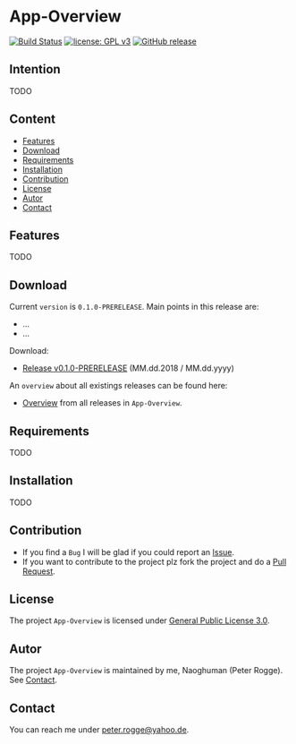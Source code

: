 App-Overview
===

[![Build Status](https://travis-ci.org/Naoghuman/app-overview.svg?branch=master)](https://travis-ci.org/Naoghuman/app-overview)
[![license: GPL v3](https://img.shields.io/badge/License-GPL%20v3-blue.svg)](https://www.gnu.org/licenses/gpl-3.0)
[![GitHub release](https://img.shields.io/github/release/Naoghuman/app-overview.svg)](https://GitHub.com/Naoghuman/app-overview/releases/)



Intention
---

TODO



Content
---

* [Features](#Features)
* [Download](#Download)
* [Requirements](#Requirements)
* [Installation](#Installation)
* [Contribution](#Contribution)
* [License](#License)
* [Autor](#Autor)
* [Contact](#Contact)



Features<a name="Features" />
---

TODO



Download<a name="Download" />
---

Current `version` is `0.1.0-PRERELEASE`. Main points in this release are:
* ...
* ...



Download:
* [Release v0.1.0-PRERELEASE] (MM.dd.2018 / MM.dd.yyyy)

An `overview` about all existings releases can be found here:
* [Overview] from all releases in `App-Overview`.



Requirements<a name="Requirements" />
---

TODO



Installation<a name="Installation" />
---

TODO



Contribution<a name="Contribution" />
---

* If you find a `Bug` I will be glad if you could report an [Issue].
* If you want to contribute to the project plz fork the project and do a [Pull Request].



License<a name="License" />
---

The project `App-Overview` is licensed under [General Public License 3.0].



Autor<a name="Autor" />
---

The project `App-Overview` is maintained by me, Naoghuman (Peter Rogge). See [Contact](#Contact).



Contact<a name="Contact" />
---

You can reach me under <peter.rogge@yahoo.de>.



[//]: # (Images)



[//]: # (Links)
[Eclipse]:https://www.eclipse.org/
[FXML]:http://docs.oracle.com/javafx/2/fxml_get_started/jfxpub-fxml_get_started.htm
[General Public License 3.0]:http://www.gnu.org/licenses/gpl-3.0.en.html
[IntelliJ IDEA]:http://www.jetbrains.com/idea/
[Issue]:https://github.com/Naoghuman/lib-preferences/issues
[JavaFX]:http://docs.oracle.com/javase/8/javase-clienttechnologies.htm
[JavaFX Scene Builder]:http://www.oracle.com/technetwork/java/javase/downloads/index.html
[JDK 8]:http://www.oracle.com/technetwork/java/javase/downloads/jdk8-downloads-2133151.html
[JRE 8]:http://www.oracle.com/technetwork/java/javase/downloads/jre8-downloads-2133155.html
[Lib-Logger]:https://github.com/Naoghuman/lib-logger
[log4j-api-2.10.0.jar]:https://logging.apache.org/log4j/2.0/log4j-web/dependencies.html
[log4j-core-2.10.0.jar]:https://logging.apache.org/log4j/2.0/log4j-web/dependencies.html
[Maven]:http://maven.apache.org/
[Maven Central]:https://search.maven.org/
[NetBeans]:https://netbeans.org/
[Overview]:https://github.com/Naoghuman/app-overview/releases
[Pull Request]:https://help.github.com/articles/using-pull-requests
[properties]:http://en.wikipedia.org/wiki/.properties
[Release v0.1.0-PRERELEASE]:https://github.com/Naoghuman/app-overview/releases/tag/v0.1.0-PRERELEASE
[UML]:https://en.wikipedia.org/wiki/Unified_Modeling_Language
